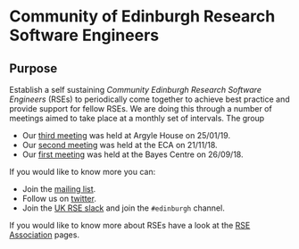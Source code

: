 # Community of Edinburgh Research Software Engineers

## Purpose

Establish a self sustaining *Community Edinburgh Research Software Engineers* (RSEs) to periodically come together to achieve best  practice and provide support for fellow RSEs. We are doing this through a number of meetings aimed to take place at a monthly set of intervals. The group

* Our [third meeting](https://cerse.github.io/2019-01-25-ArgyleHouse/) was held at Argyle House on 25/01/19.
* Our [second meeting](https://cerse.github.io/2018-11-21-ECA/) was held at the ECA on 21/11/18.
* Our [first meeting](https://cerse.github.io/2018-09-26-bootstrap/) was held at the Bayes Centre on 26/09/18.

If you would like to know more you can:

* Join the [mailing list](https://www.jiscmail.ac.uk/cgi-bin/webadmin?A0=ED-RSE-COMMUNITY).
* Follow us on [twitter](https://twitter.com/cerse7).
* Join the [UK RSE slack](https://ukrse.slack.com/) and join the `#edinburgh` channel.

If you would like to know more about RSEs have a look at the [RSE Association](https://rse.ac.uk/) pages.
